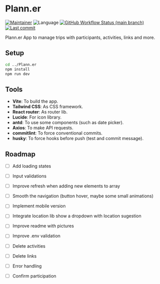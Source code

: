 # Plann.er

[![Maintainer](https://img.shields.io/badge/maintainer-%40heldercostaa-blue?logo=superuser&logoColor=white)](https://github.com/heldercostaa)
![Language](https://img.shields.io/badge/language-typescript-yellow?logo=ts-node&logoColor=white)
[![GitHub Workflow Status (main branch)](https://img.shields.io/github/actions/workflow/status/heldercostaa/Plann.er/main.yml?branch=main&logo=dependabot&logoColor=white)](https://github.com/heldercostaa/Plann.er)
[![Last commit](https://img.shields.io/github/last-commit/heldercostaa/Plann.er.svg?logo=github&logoColor=white)](https://github.com/heldercostaa/Plann.er/commits/main)

Plann.er App to manage trips with participants, activities, links and more.

## Setup

```bash
cd ../Plann.er
npm install
npm run dev
```

## Tools

- **Vite**: To build the app.
- **Tailwind CSS**: As CSS framework.
- **React router**: As router lib.
- **Lucide**: For icon library.
- **antd**: To use some components (such as date picker).
- **Axios**: To make API requests.
- **commitlint**: To force conventional commits.
- **husky**: To force hooks before push (test and commit message).

## Roadmap

- [ ] Add loading states
- [ ] Input validations
- [ ] Improve refresh when adding new elements to array
- [ ] Smooth the navigation (button hover, maybe some small animations)
- [ ] Implement mobile version
- [ ] Integrate location lib show a dropdown with location sugestion
- [ ] Improve readme with pictures
- [ ] Improve .env validation

- [ ] Delete activities
- [ ] Delete links
- [ ] Error handling
- [ ] Confirm participation
